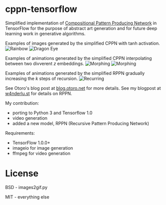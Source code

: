 # cppn-tensorflow

Simplified implementation of [Compositional Pattern Producing Network](https://en.wikipedia.org/wiki/Compositional_pattern-producing_network) in TensorFlow for the purpose of abstract art generation and for future deep learning work in generative algorithms.

Examples of images generated by the simplified CPPN with tanh activation.
![Rainbow](http://www.w4nderlu.st/content/2-projects/15-rppn/img0_2880_1800.png)
![Dragon Eye](http://www.w4nderlu.st/content/2-projects/15-rppn/img1_2880_1800.png)

Examples of animations generated by the simplified CPPN interpolating between two divverent _z_ embeddings.
![Morphing](https://cdn.rawgit.com/hardmaru/cppn-tensorflow/master/examples/cppn.gif)
![Morphing](https://cdn.rawgit.com/hardmaru/cppn-tensorflow/master/examples/output.gif)

Examples of animations generated by the simplified RPPN gradually increasing the _k_ steps of recursion.
![Recurring](http://www.w4nderlu.st/content/2-projects/15-rppn/img2_anim_k0_k24_512.gif)

See Otoro's blog post at [blog.otoro.net](http://blog.otoro.net/2016/03/25/generating-abstract-patterns-with-tensorflow/) for more details.
See my blogpost at [w4nderlu.st](http://www.w4nderlu.st/projects/rppn) for details on RPPN.

My contribution:
- porting to Python 3 and Tensorflow 1.0
- video generation
- added a new model, RPPN (Recursive Pattern Producing Network)

Requirements:
- TensorFlow 1.0.0+
- imageio for image generation
- ffmpeg for video generation

# License

BSD - images2gif.py

MIT - everything else
